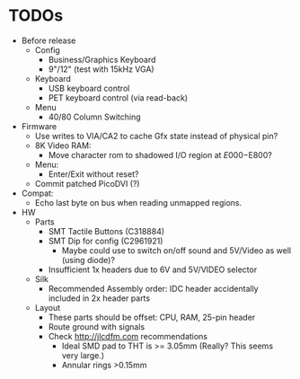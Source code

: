 # TODOs

* Before release
  * Config
    * Business/Graphics Keyboard
    * 9"/12" (test with 15kHz VGA)
  * Keyboard
    * USB keyboard control
    * PET keyboard control (via read-back)
  * Menu
    * 40/80 Column Switching
* Firmware
  * Use writes to VIA/CA2 to cache Gfx state instead of physical pin?
  * 8K Video RAM:
    * Move character rom to shadowed I/O region at $E000-$E800?
  * Menu:
    * Enter/Exit without reset?
  * Commit patched PicoDVI (?)
* Compat:
  * Echo last byte on bus when reading unmapped regions.
* HW
  * Parts
    * SMT Tactile Buttons (C318884)
    * SMT Dip for config (C2961921)
      * Maybe could use to switch on/off sound and 5V/Video as well (using diode)?
    * Insufficient 1x headers due to 6V and 5V/VIDEO selector
  * Silk
    * Recommended Assembly order: IDC header accidentally included in 2x header parts
  * Layout
    * These parts should be offset: CPU, RAM, 25-pin header
    * Route ground with signals
    * Check http://jlcdfm.com recommendations
      * Ideal SMD pad to THT is >= 3.05mm (Really?  This seems very large.)
      * Annular rings >0.15mm
